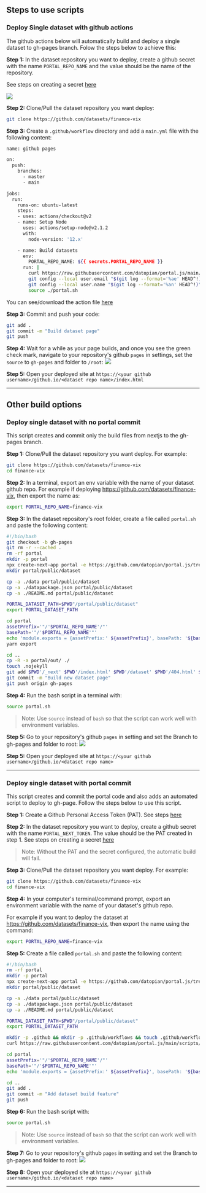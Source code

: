 ## Steps to use scripts
### Deploy Single dataset with github actions
The github actions below will automatically build and deploy a single dataset to gh-pages branch. Folow the steps below to achieve this:

**Step 1:** In the dataset repository you want to deploy, create a github secret with the name `PORTAL_REPO_NAME` and the value should be the name of the repository. 

See steps on creating a secret [here](https://docs.github.com/en/actions/reference/encrypted-secrets)

<img src="./assets/secrets.png" />

**Step 2:** Clone/Pull the dataset repository you want deploy:

```bash
git clone https://github.com/datasets/finance-vix
```
**Step 3:** Create a `.github/workflow` directory and add a `main.yml` file with the following content:

```bash
name: github pages

on:
  push:
    branches:
      - master
      - main

jobs:
  run:
    runs-on: ubuntu-latest
    steps:
    - uses: actions/checkout@v2
    - name: Setup Node
      uses: actions/setup-node@v2.1.2
      with:
        node-version: '12.x'

    - name: Build datasets
      env:
        PORTAL_REPO_NAME: ${{ secrets.PORTAL_REPO_NAME }}
      run: |
        curl https://raw.githubusercontent.com/datopian/portal.js/main/scripts/single-dataset-no-commit.sh > portal.sh 
        git config --local user.email "$(git log --format='%ae' HEAD^!)"
        git config --local user.name "$(git log --format='%an' HEAD^!)"
        source ./portal.sh

```
You can see/download the action file [here]("./actions/single-dataset-ssg.yml")

**Step 3:** Commit and push your code:
```bash
git add .
git commit -m "Build dataset page"
git push 
```

**Step 4:**
Wait for a while as your page builds, and once you see the green check mark, navigate to your repository's github `pages` in settings, set the `source` to `gh-pages` and folder to `/root`:
<img src='./assets/sdnocommit.png' />

**Step 5:**
Open your deployed site at `https://<your github username>/github.io/<dataset repo name>/index.html`

______

## Other build options
### Deploy single dataset with no portal commit
This script creates and commit only the build files from nextjs to the gh-pages branch. 

**Step 1:** Clone/Pull the dataset repository you want deploy. For example:

```bash
git clone https://github.com/datasets/finance-vix
cd finance-vix
```
**Step 2:** In a terminal, export an env variable with the name of your dataset github repo.
For example if deploying https://github.com/datasets/finance-vix, then export the name as:
```bash
export PORTAL_REPO_NAME=finance-vix
```

**Step 3:** In the dataset repository's root folder, create a file called `portal.sh` and paste the following content:
```bash
#!/bin/bash
git checkout -b gh-pages
git rm -r --cached . 
rm -rf portal
mkdir -p portal
npx create-next-app portal -e https://github.com/datopian/portal.js/tree/main/examples/dataset-frictionless 
mkdir portal/public/dataset

cp -a ./data portal/public/dataset
cp -a ./datapackage.json portal/public/dataset
cp -a ./README.md portal/public/dataset

PORTAL_DATASET_PATH=$PWD"/portal/public/dataset"
export PORTAL_DATASET_PATH

cd portal
assetPrefix='"/'$PORTAL_REPO_NAME'/"'
basePath='"/'$PORTAL_REPO_NAME'"'
echo 'module.exports = {assetPrefix:' ${assetPrefix}', basePath: '${basePath}' }' > next.config.js ## This ensures css and public folder works
yarn export

cd ..
cp -R -a portal/out/ ./
touch .nojekyll
git add $PWD'/_next' $PWD'/index.html' $PWD'/dataset' $PWD'/404.html' $PWD'/.nojekyll' $PWD'/favicon.ico'
git commit -m "Build new dataset page"
git push origin gh-pages
```
**Step 4:** Run the bash script in a terminal with:
```bash
source portal.sh
```
> Note: Use `source` instead of `bash` so that the script can work well with environment variables. 

**Step 5:**
Go to your repository's github `pages` in setting and set the Branch to gh-pages and folder to root:
<img src='./assets/sdnocommit.png' />

**Step 5:**
Open your deployed site at `https://<your github username>/github.io/<dataset repo name>`

____

### Deploy single dataset with portal commit
This script creates and commit the portal code and also adds an automated script to deploy to gh-page. Follow the steps below to use this script. 

**Step 1:** Create a Github Personal Access Token (PAT). See steps [here](https://docs.github.com/en/github/authenticating-to-github/creating-a-personal-access-token)

**Step 2:** In the dataset repository you want to deploy, create a github secret with the name `PORTAL_NEXT_TOKEN`. The value should be the PAT created in step 1. See steps on creating a secret [here](https://docs.github.com/en/actions/reference/encrypted-secrets)

> Note: Without the PAT and the secret configured, the automatic build will fail. 

**Step 3:** Clone/Pull the dataset repository you want deploy. For example:

```bash
git clone https://github.com/datasets/finance-vix
cd finance-vix
```

**Step 4:** In your computer's terminal/command prompt, export an environment variable with the name of your dataset's github repo.

For example if you want to deploy the dataset at https://github.com/datasets/finance-vix, then export the name using the command:
```bash
export PORTAL_REPO_NAME=finance-vix
```

**Step 5:** Create a file called `portal.sh` and paste the following content:
```bash
#!/bin/bash
rm -rf portal
mkdir -p portal
npx create-next-app portal -e https://github.com/datopian/portal.js/tree/main/examples/dataset-frictionless 
mkdir portal/public/dataset

cp -a ./data portal/public/dataset
cp -a ./datapackage.json portal/public/dataset
cp -a ./README.md portal/public/dataset

PORTAL_DATASET_PATH=$PWD"/portal/public/dataset"
export PORTAL_DATASET_PATH

mkdir -p .github && mkdir -p .github/workflows && touch .github/workflows/main.yml
curl https://raw.githubusercontent.com/datopian/portal.js/main/scripts/gh-page-builder-action.yml > .github/workflows/main.yml

cd portal
assetPrefix='"/'$PORTAL_REPO_NAME'/"'
basePath='"/'$PORTAL_REPO_NAME'"'
echo 'module.exports = {assetPrefix:' ${assetPrefix}', basePath: '${basePath}' }' > next.config.js ## This ensures css and public folder works

cd ..
git add .
git commit -m "Add dataset build feature"
git push 

```
**Step 6:** Run the bash script with:
```bash
source portal.sh
```
> Note: Use `source` instead of `bash` so that the script can work well with environment variables. 

**Step 7:**
Go to your repository's github `pages` in setting and set the Branch to gh-pages and folder to root:
<img src='./assets/sdnocommit.png' />

**Step 8:**
Open your deployed site at `https://<your github username>/github.io/<dataset repo name>`

____